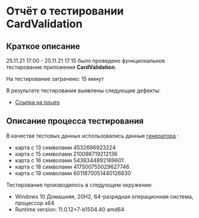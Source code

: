 # Отчёт о тестировании СardValidation

## Краткое описание

25.11.21 17:00 - 25.11.21 17:15 было проведено функциональное тестирование приложения **СardValidation**.

На тестирование затрачено: 15 минут

В результате тестирования выявлены следующие дефекты:
* [Ссылка на issues](https://github.com/Stanislav-Litvinov/Card-Validation/issues/1) 

## Описание процесса тестирования


В качестве тестовых данных использовались данные    [генератора](https://www.getcreditcardnumbers.com/) :
* карта с 13 символами 4532696923224
* карта с 15 символами 210098719212136
* карта с 16 символами 5438344892169601
* карта с 18 символами 417500755029627746
* карта с 19 символами 6011870051440126630 


Тестирование производилось в следующем окружении:
* Windows 10 Домашняя, 20H2, 64-разрядная операционная система, процессор x64
* Runtime version: 11.0.12+7-b1504.40 amd64
